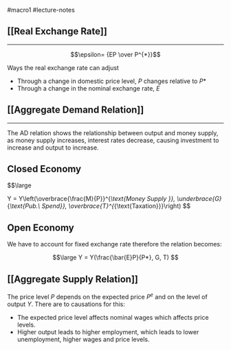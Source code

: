 #macro1 #lecture-notes 

## [[Real Exchange Rate]]
---

$$\epsilon= {EP \over P^{*}}$$

Ways the real exchange rate can adjust
- Through a change in domestic price level, $P$ changes relative to $P*$
- Through a change in the nominal exchange rate, $E$

## [[Aggregate Demand Relation]]
---
The AD relation shows the relationship between output and money supply, as money supply increases, interest rates decrease, causing investment to increase and output to increase. 

## Closed Economy

$$\large 

Y = Y\left(\overbrace{\frac{M}{P}}^{_\text{Money Supply }}, \underbrace{G}_{_\text{Pub.\ Spend}}, \overbrace{T}^{_{\text{Taxation}}}\right)
$$

## Open Economy
We have to account for fixed exchange rate therefore the relation becomes:

$$\large 
Y = Y(\frac{\bar{E}P}{P*}, G, T)
$$

## [[Aggregate Supply Relation]]
The price level $P$ depends on the expected price $P^{e}$ and on the level of output $Y$. There are to causations for this:
- The expected price level affects nominal wages which affects price levels. 
-  Higher output leads to higher employment, which leads to lower unemployment, higher wages and price levels. 
